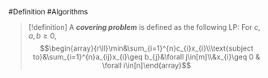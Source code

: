 #Definition #Algorithms 

> [!definition]
> A ***covering problem*** is defined as the following LP: For $c,a,b\geq 0$, $$\begin{array}{r\ll}\min&\sum_{i=1}^{n}c_{i}x_{i}\\\text{subject to}&\sum_{i=1}^{n}a_{ij}x_{i}\geq b_{j}&\forall j\in[m]\\&x_{i}\geq 0 & \forall i\in[n]\end{array}$$